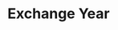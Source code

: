 ---
title: Exchange Year
begin: 2020-09-01
graduation: 2021-08-01
schoolName: Hogskölan i Halmstad
country: Sweden
city: Halmstad
logo: /halmstad.webp
---